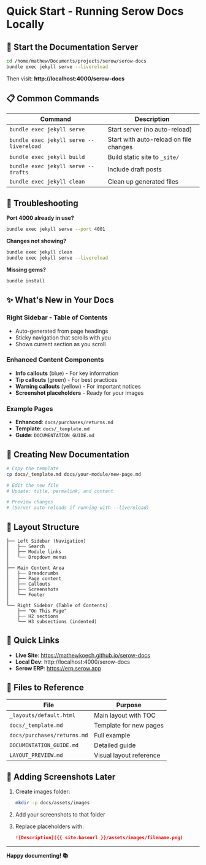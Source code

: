 # Quick Start - Running Serow Docs Locally

## 🚀 Start the Documentation Server

```bash
cd /home/mathew/Documents/projects/serow/serow-docs
bundle exec jekyll serve --livereload
```

Then visit: **http://localhost:4000/serow-docs**

## 📋 Common Commands

| Command | Description |
|---------|-------------|
| `bundle exec jekyll serve` | Start server (no auto-reload) |
| `bundle exec jekyll serve --livereload` | Start with auto-reload on file changes |
| `bundle exec jekyll build` | Build static site to `_site/` |
| `bundle exec jekyll serve --drafts` | Include draft posts |
| `bundle exec jekyll clean` | Clean up generated files |

## 🔧 Troubleshooting

**Port 4000 already in use?**
```bash
bundle exec jekyll serve --port 4001
```

**Changes not showing?**
```bash
bundle exec jekyll clean
bundle exec jekyll serve --livereload
```

**Missing gems?**
```bash
bundle install
```

## ✨ What's New in Your Docs

### Right Sidebar - Table of Contents
- Auto-generated from page headings
- Sticky navigation that scrolls with you
- Shows current section as you scroll

### Enhanced Content Components
- **Info callouts** (blue) - For key information
- **Tip callouts** (green) - For best practices
- **Warning callouts** (yellow) - For important notices
- **Screenshot placeholders** - Ready for your images

### Example Pages
- **Enhanced**: `docs/purchases/returns.md`
- **Template**: `docs/_template.md`
- **Guide**: `DOCUMENTATION_GUIDE.md`

## 📝 Creating New Documentation

```bash
# Copy the template
cp docs/_template.md docs/your-module/new-page.md

# Edit the new file
# Update: title, permalink, and content

# Preview changes
# (Server auto-reloads if running with --livereload)
```

## 🎨 Layout Structure

```
├── Left Sidebar (Navigation)
│   ├── Search
│   ├── Module links
│   └── Dropdown menus
│
├── Main Content Area
│   ├── Breadcrumbs
│   ├── Page content
│   ├── Callouts
│   ├── Screenshots
│   └── Footer
│
└── Right Sidebar (Table of Contents)
    ├── "On This Page"
    ├── H2 sections
    └── H3 subsections (indented)
```

## 🔗 Quick Links

- **Live Site**: https://mathewkoech.github.io/serow-docs
- **Local Dev**: http://localhost:4000/serow-docs
- **Serow ERP**: https://erp.serow.app

## 💾 Files to Reference

| File | Purpose |
|------|---------|
| `_layouts/default.html` | Main layout with TOC |
| `docs/_template.md` | Template for new pages |
| `docs/purchases/returns.md` | Full example |
| `DOCUMENTATION_GUIDE.md` | Detailed guide |
| `LAYOUT_PREVIEW.md` | Visual layout reference |

## 📸 Adding Screenshots Later

1. Create images folder:
   ```bash
   mkdir -p docs/assets/images
   ```

2. Add your screenshots to that folder

3. Replace placeholders with:
   ```markdown
   ![Description]({{ site.baseurl }}/assets/images/filename.png)
   ```

---

**Happy documenting! 📚**
